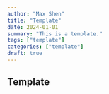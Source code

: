 ```yaml
---
author: "Max Shen"
title: "Template"
date: 2024-01-01
summary: "This is a template."
tags: ["template"]
categories: ["template"]
draft: true
---
```


## Template
